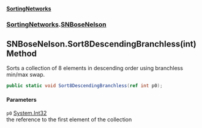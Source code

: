 #### [SortingNetworks](./index.md 'index')
### [SortingNetworks](./SortingNetworks.md 'SortingNetworks').[SNBoseNelson](./SortingNetworks-SNBoseNelson.md 'SortingNetworks.SNBoseNelson')
## SNBoseNelson.Sort8DescendingBranchless(int) Method
Sorts a collection of 8 elements in descending order using branchless min/max swap.  
```csharp
public static void Sort8DescendingBranchless(ref int p0);
```
#### Parameters
<a name='SortingNetworks-SNBoseNelson-Sort8DescendingBranchless(int)-p0'></a>
`p0` [System.Int32](https://docs.microsoft.com/en-us/dotnet/api/System.Int32 'System.Int32')  
the reference to the first element of the collection  
  
